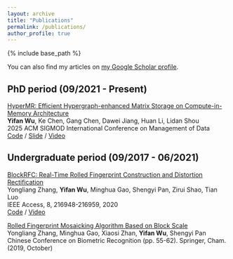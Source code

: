 ```yaml
---
layout: archive
title: "Publications"
permalink: /publications/
author_profile: true
---
```


<!-- {% if author.googlescholar %}
  You can also find my articles on <u><a href="{{author.googlescholar}}">my Google Scholar profile</a>.</u>
{% endif %} -->

{% include base_path %}

You can also find my articles on [my Google Scholar profile](https://scholar.google.com/citations?user=l2GmQnQAAAAJ&hl=en).

## PhD period (09/2021 - Present)
[HyperMR: Efficient Hypergraph-enhanced Matrix Storage on Compute-in-Memory Architecture](https://onefanwu.github.io/)  
**Yifan Wu**, Ke Chen, Gang Chen, Dawei Jiang, Huan Li, Lidan Shou  
2025 ACM SIGMOD International Conference on Management of Data    
[Code](https://onefanwu.github.io/) / [Slide](https://onefanwu.github.io/) / [Video](https://onefanwu.github.io/)

## Undergraduate period (09/2017 - 06/2021)
[BlockRFC: Real-Time Rolled Fingerprint Construction and Distortion Rectification](https://ieeexplore.ieee.org/abstract/document/9274479)  
Yongliang Zhang, **Yifan Wu**, Minghua Gao, Shengyi Pan, Zirui Shao, Tian Luo   
IEEE Access, 8, 216948-216959, 2020  
[Code](https://github.com/onefanwu/BlockRFC) / [Video](https://ieeexplore.ieee.org/abstract/document/9274479)

[Rolled Fingerprint Mosaicking Algorithm Based on Block Scale](https://link.springer.com/chapter/10.1007/978-3-030-31456-9_7)  
Yongliang Zhang, Minghua Gao,  Xiaosi Zhan, **Yifan Wu**, Shengyi Pan  
Chinese Conference on Biometric Recognition (pp. 55-62). Springer, Cham. (2019, October)

<!-- 
{% for post in site.publications reversed %}
  {% include archive-single.html %}
{% endfor %} -->
